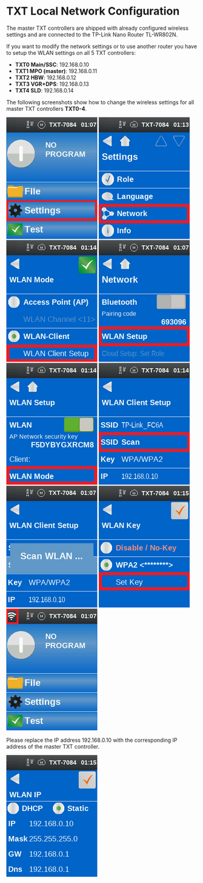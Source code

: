 # TXT Local Network Configuration
The master TXT controllers are shipped with already configured wireless settings and are connected to the TP-Link Nano Router TL-WR802N.

If you want to modify the network settings or to use another router you have to setup the WLAN settings on all 5 TXT controllers:
* **TXT0 Main/SSC**: 192.168.0.10
* **TXT1 MPO (master)**: 192.168.0.11
* **TXT2 HBW**: 192.168.0.12
* **TXT3 VGR+DPS**: 192.168.0.13
* **TXT4 SLD**: 192.168.0.14

The following screenshots show how to change the wireless settings for all master TXT controllers **TXT0-4**.

![Conf TXT Settings](Conf_TXT_Settings.png) ![Conf TXT Network](Conf_TXT_Network.png) ![Conf TXT WLAN](Conf_TXT_WLAN.png) ![Conf TXT WLAN Setup](Conf_TXT_WLAN_Setup.png) ![Conf TXT WLAN Mode](Conf_TXT_WLAN_Mode.png) ![Conf TXT WLAN Client](Conf_TXT_WLAN_Client.png) ![Conf TXT WLAN Scan](Conf_TXT_WLAN_Scan.png) ![Conf TXT WLAN Key](Conf_TXT_WLAN_Key.png) ![Conf TXT WLAN Symbol](Conf_TXT_WLAN_Symbol.png)

Please replace the IP address 192.168.0.10 with the corresponding IP address of the master TXT controller.

![Conf TXT WLAN Static](Conf_TXT_WLAN_Static.png)
